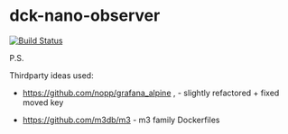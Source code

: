 dck-nano-observer
=================

[![Build Status](https://travis-ci.org/Voronenko/dck-nano-observer.svg?branch=master)](https://travis-ci.org/Voronenko/dck-nano-observer)

P.S.

Thirdparty ideas used:

-  https://github.com/nopp/grafana_alpine , - slightly refactored + fixed moved key

-  https://github.com/m3db/m3 - m3 family Dockerfiles
